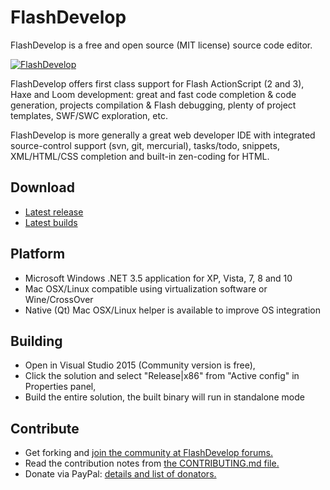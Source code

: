 FlashDevelop
============

FlashDevelop is a free and open source (MIT license) source code editor.

[![FlashDevelop](http://flashdevelop.org/screenshots/fdstart-mini.png "FlashDevelop")](http://www.flashdevelop.org/)

FlashDevelop offers first class support for Flash ActionScript (2 and 3), Haxe and Loom development: great and fast code completion & code generation, projects compilation & Flash debugging, plenty of project templates, SWF/SWC exploration, etc.

FlashDevelop is more generally a great web developer IDE with integrated source-control support (svn, git, mercurial), tasks/todo, snippets, XML/HTML/CSS completion and built-in zen-coding for HTML.

Download
--------

* [Latest release](http://www.flashdevelop.org/community/viewforum.php?f=11)
* [Latest builds](http://www.flashdevelop.org/community/viewtopic.php?f=9&t=3529)

Platform
--------

* Microsoft Windows .NET 3.5 application for XP, Vista, 7, 8 and 10
* Mac OSX/Linux compatible using virtualization software or Wine/CrossOver
* Native (Qt) Mac OSX/Linux helper is available to improve OS integration

Building
--------

* Open in Visual Studio 2015 (Community version is free),
* Click the solution and select "Release|x86" from "Active config" in Properties panel,
* Build the entire solution, the built binary will run in standalone mode

Contribute
--------

* Get forking and [join the community at FlashDevelop forums.](http://www.flashdevelop.org/community/index.php)
* Read the contribution notes from [the CONTRIBUTING.md file.](https://github.com/fdorg/flashdevelop/blob/development/CONTRIBUTING.md)
* Donate via PayPal: [details and list of donators.](http://www.flashdevelop.org/wikidocs/index.php?title=FlashDevelop:Site_support)
